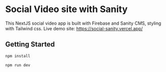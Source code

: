 # Social Video site with Sanity

This NextJS social video app is built with Firebase and Sanity CMS, styling with Tailwind css. 
Live demo site: https://social-sanity.vercel.app/

## Getting Started

```sh
npm install
```

```sh
npm run dev
```